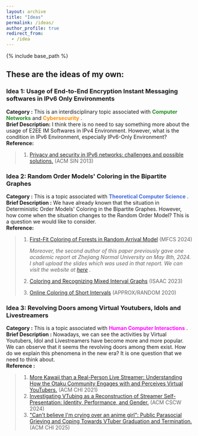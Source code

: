 ```yaml
---
layout: archive
title: "Ideas"
permalink: /ideas/
author_profile: true
redirect_from:
  - /idea
---
```


{% include base_path %}

## These are the ideas of my own:


### Idea 1: Usage of End-to-End Encryption Instant Messaging softwares in IPv6 Only Environments
**Category :** This is an interdisciplinary topic associated with <span style="color:forestgreen">**Computer Networks**</span> and <span style="color:darkorange">**Cybersecurity**</span> . <br>
**Brief Description:** I think there is no need to say something more about the usage of E2EE IM Softwares in IPv4 Environment. However, what is the condition in IPv6 Environment, especially IPv6-Only Environment?<br>
**Reference:**


> 1. [Privacy and security in IPv6 networks: challenges and possible solutions.](https://dl.acm.org/doi/10.1145/2523514.2527004) (ACM SIN 2013)


### Idea 2: Random Order Models' Coloring in the Bipartite Graphes
**Category :** This is a topic associated with <span style="color:royalblue">**Theoretical Computer Science**</span> . <br>
**Brief Description :** We have already known that the situation in Deterministic Order Models' Coloring in the Bipartite Graphes. However, how come when the situation changes to the Random Order Model? This is a question we would like to consider. <br>
**Reference:**

> 1. [First-Fit Coloring of Forests in Random Arrival Model](https://doi.org/10.4230/LIPIcs.MFCS.2024.33) (MFCS 2024)
>
>    *Moreover, the second author of this paper previously gave one academic report at Zhejiang Normal University on May 8th, 2024. I shall upload the slides which was used in that report. We can visit the website at [here](https://workshop.mimuw.edu.pl/files/slides.pdf) .*
>
> 2. [Coloring and Recognizing Mixed Interval Graphs](https://doi.org/10.4230/LIPIcs.ISAAC.2023.36) (ISAAC 2023)
> 3. [Online Coloring of Short Intervals](https://doi.org/10.4230/LIPIcs.APPROX/RANDOM.2020.52) (APPROX/RANDOM 2020)


### Idea 3: Revolving Doors among Virtual Youtubers, Idols and Livestreamers 
**Category :** This is a topic associated with <span style="color:fuchsia">**Human Computer Interactions**</span> . <br>
**Brief Description :** Nowadays, we can see the activities by Virtual Youtubers, Idol and Livestreamers have become more and more popular. We can observe that it seems the revolving doors among them exist. How do we explain this phenomena in the new era? It is one question that we need to think about.<br>
**Reference :**<br>

> 1. [More Kawaii than a Real-Person Live Streamer: Understanding How the Otaku Community Engages with and Perceives Virtual YouTubers.](https://dl.acm.org/doi/10.1145/3411764.3445660) (ACM CHI 2021) 
> 2. [Investigating VTubing as a Reconstruction of Streamer Self-Presentation: Identity, Performance, and Gender.](https://dl.acm.org/doi/10.1145/3637357) (ACM CSCW 2024)
> 3. ["Can't believe I'm crying over an anime girl": Public Parasocial Grieving and Coping Towards VTuber Graduation and Termination.](https://dl.acm.org/doi/10.1145/3706598.3714216) (ACM CHI 2025)

